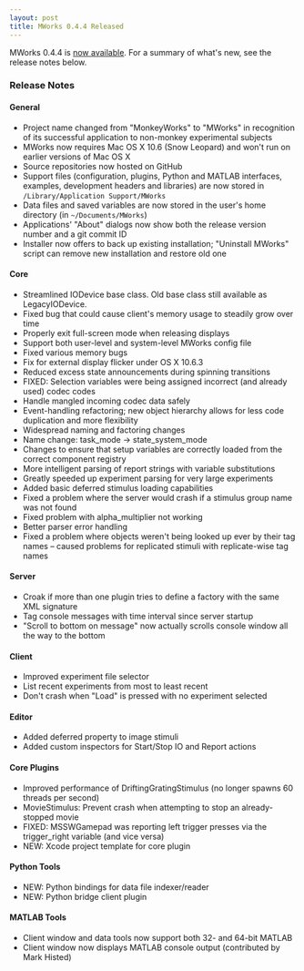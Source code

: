 ```yaml
---
layout: post
title: MWorks 0.4.4 Released
---
```


MWorks 0.4.4 is [now
available](https://github.com/downloads/mworks-project/mw_suite/MWorks-0.4.4.dmg).
For a summary of what's new, see the release notes below.


### Release Notes ###


#### General

* Project name changed from "MonkeyWorks" to "MWorks" in recognition
  of its successful application to non-monkey experimental subjects
* MWorks now requires Mac OS X 10.6 (Snow Leopard) and won't run on
  earlier versions of Mac OS X
* Source repositories now hosted on GitHub
* Support files (configuration, plugins, Python and MATLAB interfaces,
  examples, development headers and libraries) are now stored in
  `/Library/Application Support/MWorks`
* Data files and saved variables are now stored in the user's home
  directory (in `~/Documents/MWorks`)
* Applications' "About" dialogs now show both the release version
  number and a git commit ID
* Installer now offers to back up existing installation; "Uninstall
  MWorks" script can remove new installation and restore old one


#### Core

* Streamlined IODevice base class.  Old base class still available as
  LegacyIODevice.
* Fixed bug that could cause client's memory usage to steadily grow
  over time
* Properly exit full-screen mode when releasing displays
* Support both user-level and system-level MWorks config file
* Fixed various memory bugs
* Fix for external display flicker under OS X 10.6.3
* Reduced excess state announcements during spinning transitions
* FIXED: Selection variables were being assigned incorrect (and
  already used) codec codes
* Handle mangled incoming codec data safely
* Event-handling refactoring; new object hierarchy allows for less
  code duplication and more flexibility
* Widespread naming and factoring changes
* Name change: task_mode -> state_system_mode
* Changes to ensure that setup variables are correctly loaded from the
  correct component registry
* More intelligent parsing of report strings with variable
  substitutions
* Greatly speeded up experiment parsing for very large experiments
* Added basic deferred stimulus loading capabilities
* Fixed a problem where the server would crash if a stimulus group
  name was not found
* Fixed problem with alpha_multiplier not working
* Better parser error handling
* Fixed a problem where objects weren't being looked up ever by their
  tag names – caused problems for replicated stimuli with
  replicate-wise tag names


#### Server

* Croak if more than one plugin tries to define a factory with the
  same XML signature
* Tag console messages with time interval since server startup
* "Scroll to bottom on message" now actually scrolls console window
  all the way to the bottom


#### Client

* Improved experiment file selector
* List recent experiments from most to least recent
* Don't crash when "Load" is pressed with no experiment selected


#### Editor

* Added deferred property to image stimuli
* Added custom inspectors for Start/Stop IO and Report actions


#### Core Plugins

* Improved performance of DriftingGratingStimulus (no longer spawns 60
  threads per second)
* MovieStimulus: Prevent crash when attempting to stop an
  already-stopped movie
* FIXED: MSSWGamepad was reporting left trigger presses via the
  trigger_right variable (and vice versa)
* NEW: Xcode project template for core plugin


#### Python Tools

* NEW: Python bindings for data file indexer/reader
* NEW: Python bridge client plugin


#### MATLAB Tools

* Client window and data tools now support both 32- and 64-bit MATLAB
* Client window now displays MATLAB console output (contributed by
  Mark Histed)
